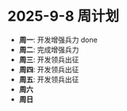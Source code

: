 # 2025-9-8 周计划
- **周一**: 开发增强兵力 done
- **周二**: 完成增强兵力
- **周三**: 开发领兵出征
- **周四**: 开发领兵出征
- **周五**: 开发领兵出征
- **周六**
- **周日**
